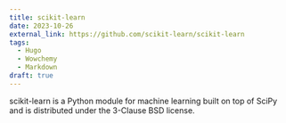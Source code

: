 ```yaml
---
title: scikit-learn
date: 2023-10-26
external_link: https://github.com/scikit-learn/scikit-learn
tags:
  - Hugo
  - Wowchemy
  - Markdown
draft: true
---
```


scikit-learn is a Python module for machine learning built on top of SciPy and is distributed under the 3-Clause BSD license.

